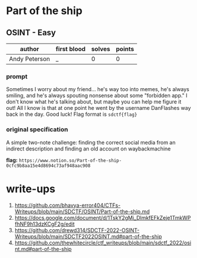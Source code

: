 # Part of the ship
## OSINT - Easy
| author | first blood | solves | points |
| --- | --- | --- | --- |
| Andy Peterson | _ | 0 | 0 |
### prompt
Sometimes I worry about my friend... he's way too into memes, he's always smiling, and he's always spouting nonsense about some "forbidden app."
I don't know what he's talking about, but maybe you can help me figure it out!
All I know is that at one point he went by the username DanFlashes way back in the day. Good luck! Flag format is `sdctf{flag}`

### original specification
A simple two-note challenge: finding the correct social media from an indirect description and finding an old account on waybackmachine  

**flag:** `https://www.notion.so/Part-of-the-ship-0cfc9b8aa15e4d8694c73af948aac908`

# write-ups
1. https://github.com/bhavya-error404/CTFs-Writeups/blob/main/SDCTF/OSINT/Part-of-the-ship.md
2. https://docs.google.com/document/d/1TskY2gMi_DlmkfEFkZeje1TmkWPfhNF9h13dzKCgF2g/edit
3. https://github.com/drewd314/SDCTF-2022-OSINT-Writeups/blob/main/SDCTF2022OSINT.md#part-of-the-ship
4. https://github.com/thewhitecircle/ctf_writeups/blob/main/sdctf_2022/osint.md#part-of-the-ship
